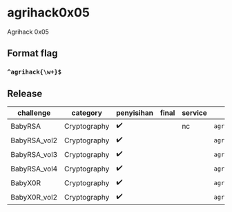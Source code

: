# agrihack0x05

Agrihack 0x05

## Format flag

### `^agrihack{\w+}$` ###

## Release

| challenge               | category     | penyisihan         | final              | service                | flag                                                                              |
|-------------------------|--------------|--------------------|--------------------|------------------------|-----------------------------------------------------------------------------------|
| BabyRSA 	              | Cryptography | :heavy_check_mark: |  				   | nc                     | `agrihack{congratss_you've_learn_basic_RSA}`                   |
| BabyRSA_vol2 	          | Cryptography | :heavy_check_mark: |  				   |                        | `agrihack{mapping_RSA_isnt_that_hard_53a45bcf}`                |
| BabyRSA_vol3 	          | Cryptography | :heavy_check_mark: |  				   |                        | `agrihack{prime_N__is_quite_simple_to_break}`                  |
| BabyRSA_vol4	          | Cryptography | :heavy_check_mark: |  				   |                        | `agrihack{sm4ll_exp0n3nt_ez_56ab4f}`                   		 |
| BabyX0R	          	  | Cryptography | :heavy_check_mark: |  				   |                        | `agrihack{you've_learn_about_xor_______let's_moving_on}`       |
| BabyX0R_vol2	          | Cryptography | :heavy_check_mark: |  				   |                        | `agrihack{easy_space}`       |